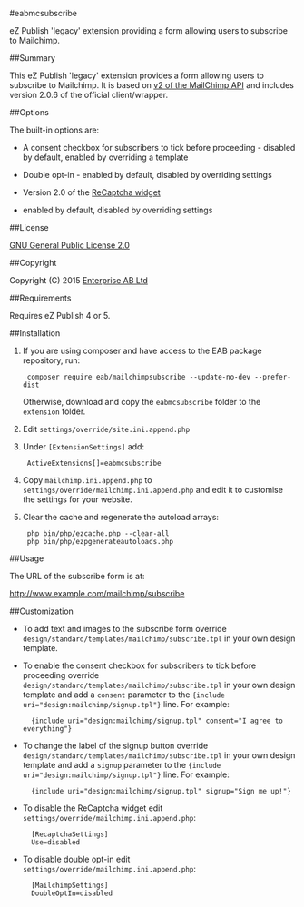 #eabmcsubscribe

eZ Publish 'legacy' extension providing a form allowing users to subscribe to Mailchimp.

##Summary

This eZ Publish 'legacy' extension provides a form allowing users to subscribe to Mailchimp.
It is based on [v2 of the MailChimp API](http://apidocs.mailchimp.com/api/2.0/)
and includes version 2.0.6 of the official client/wrapper.

##Options

The built-in options are:

* A consent checkbox for subscribers to tick before proceeding - disabled by default,
enabled by overriding a template

* Double opt-in - enabled by default, disabled by overriding settings

* Version 2.0 of the [ReCaptcha widget](https://developers.google.com/recaptcha/intro)
 - enabled by default, disabled by overriding settings

##License

[GNU General Public License 2.0](http://www.gnu.org/licenses/gpl-2.0.html)

##Copyright

Copyright (C) 2015 [Enterprise AB Ltd](http://eab.uk)

##Requirements

Requires eZ Publish 4 or 5.

##Installation

1. If you are using composer and have access to the EAB package repository, run:

        composer require eab/mailchimpsubscribe --update-no-dev --prefer-dist

   Otherwise, download and copy the `eabmcsubscribe` folder to the `extension` folder.

2. Edit `settings/override/site.ini.append.php`

3. Under `[ExtensionSettings]` add:

        ActiveExtensions[]=eabmcsubscribe

4. Copy `mailchimp.ini.append.php` to `settings/override/mailchimp.ini.append.php`
and edit it to customise the settings for your website.

5. Clear the cache and regenerate the autoload arrays:

        php bin/php/ezcache.php --clear-all
        php bin/php/ezpgenerateautoloads.php

##Usage

The URL of the subscribe form is at:

http://www.example.com/mailchimp/subscribe

##Customization

* To add text and images to the subscribe form override
`design/standard/templates/mailchimp/subscribe.tpl` in your own design template.

* To enable the consent checkbox for subscribers to tick before proceeding
override `design/standard/templates/mailchimp/subscribe.tpl` in your own
design template and add a `consent` parameter to the `{include uri="design:mailchimp/signup.tpl"}` line.
For example:

        {include uri="design:mailchimp/signup.tpl" consent="I agree to everything"}

* To change the label of the signup button override `design/standard/templates/mailchimp/subscribe.tpl`
in your own design template and add a `signup` parameter to the
`{include uri="design:mailchimp/signup.tpl"}` line. For example:

        {include uri="design:mailchimp/signup.tpl" signup="Sign me up!"}

* To disable the ReCaptcha widget edit `settings/override/mailchimp.ini.append.php`:

        [RecaptchaSettings]
        Use=disabled

* To disable double opt-in edit `settings/override/mailchimp.ini.append.php`:

        [MailchimpSettings]
        DoubleOptIn=disabled
